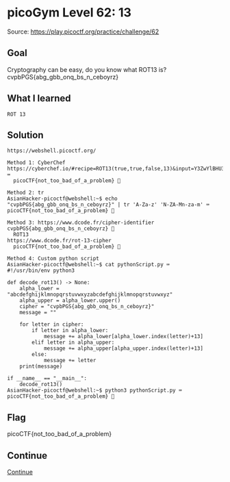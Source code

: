 # picoGym Level 62: 13
Source: https://play.picoctf.org/practice/challenge/62

## Goal
Cryptography can be easy, do you know what ROT13 is?<br>
cvpbPGS{abg_gbb_onq_bs_n_ceboyrz}

## What I learned
```
ROT 13
```

## Solution
```
https://webshell.picoctf.org/

Method 1: CyberChef
https://cyberchef.io/#recipe=ROT13(true,true,false,13)&input=Y3ZwYlBHU3thYmdfZ2JiX29ucV9ic19uX2NlYm95cnp9 ⌨️
  picoCTF{not_too_bad_of_a_problem} 🔐

Method 2: tr
AsianHacker-picoctf@webshell:~$ echo "cvpbPGS{abg_gbb_onq_bs_n_ceboyrz}" | tr 'A-Za-z' 'N-ZA-Mn-za-m' ⌨️
picoCTF{not_too_bad_of_a_problem} 🔐

Method 3: https://www.dcode.fr/cipher-identifier
cvpbPGS{abg_gbb_onq_bs_n_ceboyrz} 👀
  ROT13
https://www.dcode.fr/rot-13-cipher
  picoCTF{not_too_bad_of_a_problem} 🔐

Method 4: Custom python script
AsianHacker-picoctf@webshell:~$ cat pythonScript.py ⌨️
#!/usr/bin/env python3

def decode_rot13() -> None:
    alpha_lower = "abcdefghijklmnopqrstuvwxyzabcdefghijklmnopqrstuvwxyz"
    alpha_upper = alpha_lower.upper()
    cipher = "cvpbPGS{abg_gbb_onq_bs_n_ceboyrz}"
    message = ""

    for letter in cipher:
        if letter in alpha_lower:
            message += alpha_lower[alpha_lower.index(letter)+13]
        elif letter in alpha_upper:
            message += alpha_upper[alpha_upper.index(letter)+13]
        else:
            message += letter
    print(message)

if __name__ == "__main__":
    decode_rot13()
AsianHacker-picoctf@webshell:~$ python3 pythonScript.py ⌨️ 
picoCTF{not_too_bad_of_a_problem} 🔐
```

## Flag
picoCTF{not_too_bad_of_a_problem}

## Continue
[Continue](./picoGym0068.md)